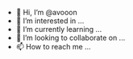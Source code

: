 - 👋 Hi, I’m @avooon
- 👀 I’m interested in ...
- 🌱 I’m currently learning ...
- 💞️ I’m looking to collaborate on ...
- 📫 How to reach me ...

<!---
avooon/avooon is a ✨ special ✨ repository because its `README.md` (this file) appears on your GitHub profile.
You can click the Preview link to take a look at your changes.
--->
